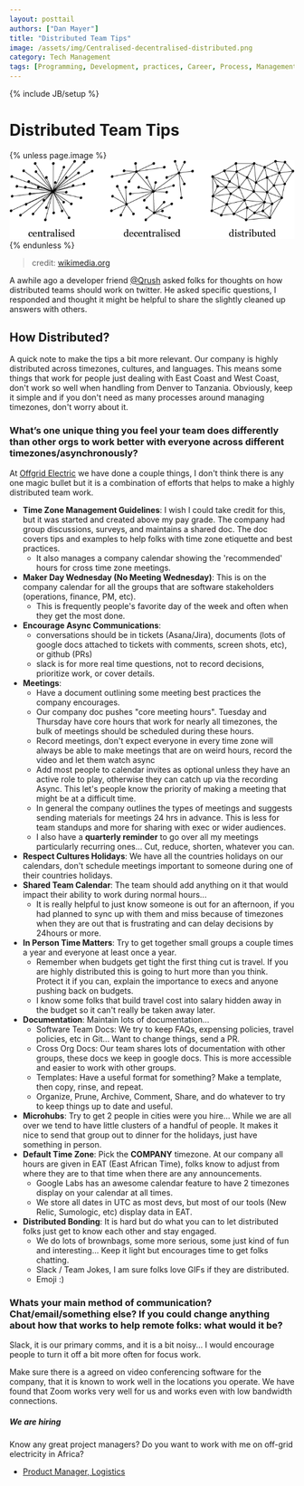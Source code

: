 ```yaml
---
layout: posttail
authors: ["Dan Mayer"]
title: "Distributed Team Tips"
image: /assets/img/Centralised-decentralised-distributed.png
category: Tech Management
tags: [Programming, Development, practices, Career, Process, Management]
---
```

{% include JB/setup %}

# Distributed Team Tips

{% unless page.image %}
![image](/assets/img/Centralised-decentralised-distributed.png)
{% endunless %}
> credit: [wikimedia.org](http://wikimedia.org)

A awhile ago a developer friend [@Qrush](https://twitter.com/qrush) asked folks for thoughts on how distributed teams should work on twitter. He asked specific questions, I responded and thought it might be helpful to share the slightly cleaned up answers with others.

## How Distributed?

A quick note to make the tips a bit more relevant. Our company is highly distributed across timezones, cultures, and languages. This means some things that work for people just dealing with East Coast and West Coast, don't work so well when handling from Denver to Tanzania. Obviously, keep it simple and if you don't need as many processes around managing timezones, don't worry about it.

### What’s one unique thing you feel your team does differently than other orgs to work better with everyone across different timezones/asynchronously?

At [Offgrid Electric](http://offgrid-electric.com/) we have done a couple things, I don't think there is any one magic bullet but it is a combination of efforts that helps to make a highly distributed team work.

* __Time Zone Management Guidelines__: I wish I could take credit for this, but it was started and created above my pay grade. The company had group discussions, surveys, and maintains a shared doc. The doc covers tips and examples to help folks with time zone etiquette and best practices.
	* It also manages a company calendar showing the 'recommended' hours for cross time zone meetings.
* __Maker Day Wednesday (No Meeting Wednesday)__: This is on the company calendar for all the groups that are software stakeholders (operations, finance, PM, etc).
	* This is frequently people's favorite day of the week and often when they get the most done.
* __Encourage Async Communications__:
     * conversations should be in tickets (Asana/Jira), documents (lots of google docs attached to tickets with comments, screen shots, etc), or github (PRs)
     * slack is for more real time questions, not to record decisions, prioritize work, or cover details.
* __Meetings__: 
     * Have a document outlining some meeting best practices the company encourages. 
     * Our company doc pushes "core meeting hours". Tuesday and Thursday have core hours that work for nearly all timezones, the bulk of meetings should be scheduled during these hours.
     * Record meetings, don't expect everyone in every time zone will always be able to make meetings that are on weird hours, record the video and let them watch async
     * Add most people to calendar invites as optional unless they have an active role to play, otherwise they can catch up via the recording Async. This let's people know the priority of making a meeting that might be at a difficult time.
     * In general the company outlines the types of meetings and suggests sending materials for meetings 24 hrs in advance. This is less for team standups and more for sharing with exec or wider audiences.
     * I also have a __quarterly reminder__ to go over all my meetings particularly recurring ones... Cut, reduce, shorten, whatever you can.
* __Respect Cultures Holidays__: We have all the countries holidays on our calendars, don't schedule meetings important to someone during one of their countries holidays.
* __Shared Team Calendar__: The team should add anything on it that would impact their ability to work during normal hours...
	* It is really helpful to just know someone is out for an afternoon, if you had planned to sync up with them and miss because of timezones when they are out that is frustrating and can delay decisions by 24hours or more.
* __In Person Time Matters__: Try to get together small groups a couple times a year and everyone at least once a year.
	* Remember when budgets get tight the first thing cut is travel. If you are highly distributed this is going to hurt more than you think. Protect it if you can, explain the importance to execs and anyone pushing back on budgets.
	* I know some folks that build travel cost into salary hidden away in the budget so it can't really be taken away later.
* __Documentation__: Maintain lots of documentation...
	* Software Team Docs: We try to keep FAQs, expensing policies, travel policies, etc in Git... Want to change things, send a PR.
	* Cross Org Docs: Our team shares lots of documentation with other groups, these docs we keep in google docs. This is more accessible and easier to work with other groups.
	* Templates: Have a useful format for something? Make a template, then copy, rinse, and repeat.
	* Organize, Prune, Archive, Comment, Share, and do whatever to try to keep things up to date and useful.
* __Microhubs__: Try to get 2 people in cities were you hire... While we are all over we tend to have little clusters of a handful of people. It makes it nice to send that group out to dinner for the holidays, just have something in person.
* __Default Time Zone__: Pick the __COMPANY__ timezone. At our company all hours are given in EAT (East African Time), folks know to adjust from where they are to that time when there are any announcements.
	* Google Labs has an awesome calendar feature to have 2 timezones display on your calendar at all times.
	* We store all dates in UTC as most devs, but most of our tools (New Relic, Sumologic, etc) display data in EAT.  
* __Distributed Bonding__: It is hard but do what you can to let distributed folks just get to know each other and stay engaged.
	* We do lots of brownbags, some more serious, some just kind of fun and interesting... Keep it light but encourages time to get folks chatting.
	* Slack / Team Jokes, I am sure folks love GIFs if they are distributed.
	* Emoji :)

### Whats your main method of communication? Chat/email/something else? If you could change anything about how that works to help remote folks: what would it be?

Slack, it is our primary comms, and it is a bit noisy... I would encourage people to turn it off a bit more often for focus work. 

Make sure there is a agreed on video conferencing software for the company, that it is known to work well in the locations you operate. We have found that Zoom works very well for us and works even with low bandwidth connections.

##### We are hiring

Know any great project managers? Do you want to work with me on off-grid electricity in Africa?

* [Product Manager, Logistics](https://medium.com/electric-africa/product-manager-service-logistics-41f5b404a8dd)
